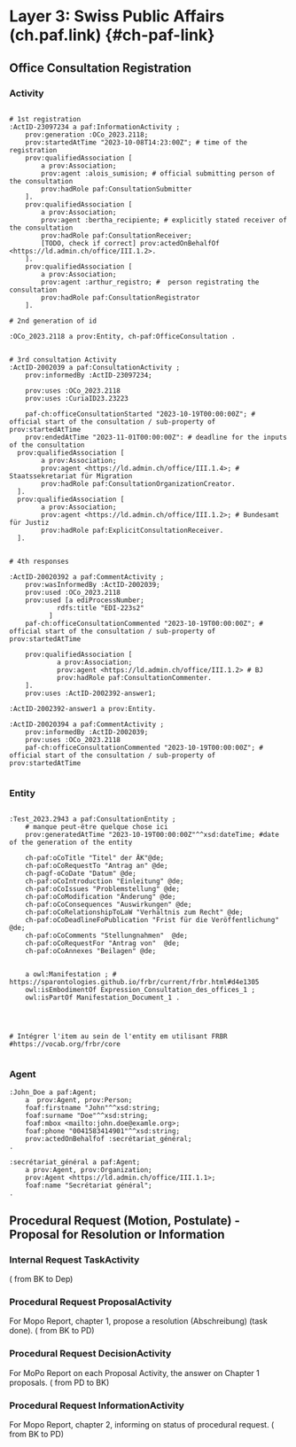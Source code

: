 # Layer 3: Swiss Public Affairs (ch.paf.link) {#ch-paf-link}

## Office Consultation Registration
### Activity
<aside class="example">

```turtle

# 1st registration
:ActID-23097234 a paf:InformationActivity ;
  	prov:generation :OCo_2023.2118;
	prov:startedAtTime "2023-10-08T14:23:00Z"; # time of the registration
    prov:qualifiedAssociation [
        a prov:Association;
        prov:agent :alois_sumision; # official submitting person of the consultation
        prov:hadRole paf:ConsultationSubmitter
    ].
    prov:qualifiedAssociation [
        a prov:Association;
        prov:agent :bertha_recipiente; # explicitly stated receiver of the consultation
        prov:hadRole paf:ConsultationReceiver;
        [TODO, check if correct] prov:actedOnBehalfOf <https://ld.admin.ch/office/III.1.2>.
    ].
    prov:qualifiedAssociation [
        a prov:Association;
        prov:agent :arthur_registro; #  person registrating the consultation
        prov:hadRole paf:ConsultationRegistrator
    ].

# 2nd generation of id

:OCo_2023.2118 a prov:Entity, ch-paf:OfficeConsultation .


# 3rd consultation Activity
:ActID-2002039 a paf:ConsultationActivity ;
	prov:informedBy :ActID-23097234;

	prov:uses :OCo_2023.2118
	prov:uses :CuriaID23.23223

	paf-ch:officeConsultationStarted "2023-10-19T00:00:00Z"; # official start of the consultation / sub-property of prov:startedAtTime
	prov:endedAtTime "2023-11-01T00:00:00Z": # deadline for the inputs of the consultation
  prov:qualifiedAssociation [
        a prov:Association;
        prov:agent <https://ld.admin.ch/office/III.1.4>; # Staatssekretariat für Migration
        prov:hadRole paf:ConsultationOrganizationCreator.
  ].
  prov:qualifiedAssociation [
        a prov:Association;
        prov:agent <https://ld.admin.ch/office/III.1.2>; # Bundesamt für Justiz
        prov:hadRole paf:ExplicitConsultationReceiver.
  ].


# 4th responses

:ActID-20020392 a paf:CommentActivity ;
	prov:wasInformedBy :ActID-2002039;
	prov:used :OCo_2023.2118
	prov:used [a ediProcessNumber;
			rdfs:title "EDI-223s2"
		  ]
	paf-ch:officeConsultationCommented "2023-10-19T00:00:00Z"; # official start of the consultation / sub-property of prov:startedAtTime

  	prov:qualifiedAssociation [
        	a prov:Association;
        	prov:agent <https://ld.admin.ch/office/III.1.2> # BJ
        	prov:hadRole paf:ConsultationCommenter.
  	].
	prov:uses :ActID-2002392-answer1;

:ActID-2002392-answer1 a prov:Entity.

:ActID-20020394 a paf:CommentActivity ;
	prov:informedBy :ActID-2002039;
	prov:uses :OCo_2023.2118
	paf-ch:officeConsultationCommented "2023-10-19T00:00:00Z"; # official start of the consultation / sub-property of prov:startedAtTime


```
</aside>

### Entity

<aside class="example">

```turtle

:Test_2023.2943 a paf:ConsultationEntity ;
	# manque peut-être quelque chose ici 
	prov:generatedAtTime "2023-10-19T00:00:00Z"^^xsd:dateTime; #date of the generation of the entity

	ch-paf:oCoTitle "Titel" der ÄK"@de;
	ch-paf:oCoRequestTo "Antrag an" @de;
	ch-pagf-oCoDate "Datum" @de;
	ch-paf:oCoIntroduction "Einleitung" @de;
	ch-paf:oCoIssues "Problemstellung" @de;
	ch-paf:oCoModification "Änderung" @de;
	ch-paf:oCoConsequences "Auswirkungen" @de;
	ch-paf:oCoRelationshipToLaW "Verhältnis zum Recht" @de;
	ch-paf:oCoDeadlineFoPublication "Frist für die Veröffentlichung"  @de;
	ch-paf:oCoComments "Stellungnahmen"  @de;
	ch-paf:oCoRequestFor "Antrag von"  @de;
	ch-paf:oCoAnnexes "Beilagen" @de;


	a owl:Manifestation ; # https://sparontologies.github.io/frbr/current/frbr.html#d4e1305
	owl:isEmbodimentOf Expression_Consultation_des_offices_1 ;
	owl:isPartOf Manifestation_Document_1 .




# Intégrer l'item au sein de l'entity em utilisant FRBR
#https://vocab.org/frbr/core


```
</aside>

### Agent

<aside class="example">

```turtle
:John_Doe a paf:Agent;
	a  prov:Agent, prov:Person;
	foaf:firstname "John"^^xsd:string;
	foaf:surname "Doe"^^xsd:string;
	foaf:mbox <mailto:john.doe@examle.org>;
	foaf:phone "0041583414901"^^xsd:string;
	prov:actedOnBehalfof :secrétariat_général;
.

:secrétariat_général a paf:Agent;
	a prov:Agent, prov:Organization;
	prov:Agent <https://ld.admin.ch/office/III.1.1>;
	foaf:name "Secrétariat général";
.
```
</aside>

## Procedural Request (Motion, Postulate) - Proposal for Resolution or Information

### Internal Request TaskActivity 
( from BK to Dep)

### Procedural Request ProposalActivity
For Mopo Report, chapter 1, propose a resolution (Abschreibung) (task done).
( from BK to PD)


### Procedural Request DecisionActivity
For MoPo Report on each Proposal Activity, the answer on Chapter 1 proposals.
( from PD to BK)


### Procedural Request InformationActivity
For Mopo Report, chapter 2, informing on status of procedural request.
( from BK to PD)


